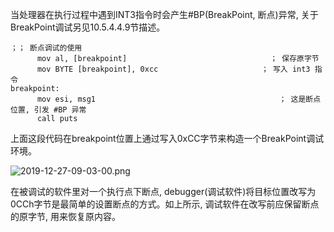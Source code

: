 
当处理器在执行过程中遇到INT3指令时会产生\#BP(BreakPoint, 断点)异常, 关于BreakPoint调试另见10.5.4.4.9节描述。

```assembly
；； 断点调试的使用
      mov al, [breakpoint]                                ； 保存原字节
      mov BYTE [breakpoint], 0xcc                       ； 写入 int3 指令
breakpoint: 
      mov esi, msg1                                         ； 这是断点位置, 引发 #BP 异常
      call puts
```

上面这段代码在breakpoint位置上通过写入0xCC字节来构造一个BreakPoint调试环境。

![2019-12-27-09-03-00.png](./images/2019-12-27-09-03-00.png)

在被调试的软件里对一个执行点下断点, debugger(调试软件)将目标位置改写为0CCh字节是最简单的设置断点的方式。如上所示, 调试软件在改写前应保留断点的原字节, 用来恢复原内容。